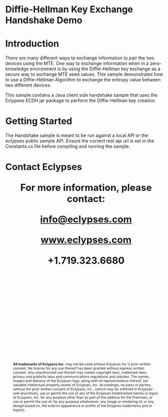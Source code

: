 # Diffie-Hellman Key Exchange Handshake Demo    

# Introduction
There are many different ways to exchange information to pair the two devices using the MTE. One way to exchange information when in a zero-knowledge environment is by using the Diffie-Hellman key exchange as a secure way to exchange MTE seed values. This sample demonstrates how to use a Diffie-Hellman Algorithm to exchange the entropy value between two different devices.

This sample contains a Java client side handshake sample that uses the Eclypses ECDH jar package to perform the Diffie-Hellman key creation.

# Getting Started
The Handshake sample is meant to be run against a local API or the eclypses public sample API. Ensure the correct rest api url is set in the Constants.cs file before compiling and running the sample.

<div style="page-break-after: always; break-after: page;"></div>

# Contact Eclypses

<p align="center" style="font-weight: bold; font-size: 22pt;">For more information, please contact:</p>
<p align="center" style="font-weight: bold; font-size: 22pt;"><a href="mailto:info@eclypses.com">info@eclypses.com</a></p>
<p align="center" style="font-weight: bold; font-size: 22pt;"><a href="https://www.eclypses.com">www.eclypses.com</a></p>
<p align="center" style="font-weight: bold; font-size: 22pt;">+1.719.323.6680</p>

<p style="font-size: 8pt; margin-bottom: 0; margin: 300px 24px 30px 24px; " >
<b>All trademarks of Eclypses Inc.</b> may not be used without Eclypses Inc.'s prior written consent. No license for any use thereof has been granted without express written consent. Any unauthorized use thereof may violate copyright laws, trademark laws, privacy and publicity laws and communications regulations and statutes. The names, images and likeness of the Eclypses logo, along with all representations thereof, are valuable intellectual property assets of Eclypses, Inc. Accordingly, no party or parties, without the prior written consent of Eclypses, Inc., (which may be withheld in Eclypses' sole discretion), use or permit the use of any of the Eclypses trademarked names or logos of Eclypses, Inc. for any purpose other than as part of the address for the Premises, or use or permit the use of, for any purpose whatsoever, any image or rendering of, or any design based on, the exterior appearance or profile of the Eclypses trademarks and or logo(s).
</p>